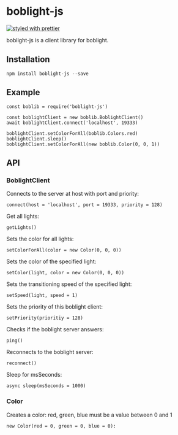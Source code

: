 # boblight-js

[![styled with prettier](https://img.shields.io/badge/styled_with-prettier-ff69b4.svg?style=flat-square)](https://github.com/prettier/prettier)

boblight-js is a client library for boblight.

## Installation

    npm install boblight-js --save

## Example

    const boblib = require('boblight-js')

    const boblightClient = new boblib.BoblightClient()
    await boblightClient.connect('localhost', 19333)

    boblightClient.setColorForAll(boblib.Colors.red)
    boblightClient.sleep()
    boblightClient.setColorForAll(new boblib.Color(0, 0, 1))

## API

### BoblightClient

Connects to the server at host with port and priority:

    connect(host = 'localhost', port = 19333, priority = 128)

Get all lights:

    getLights()

Sets the color for all lights:

    setColorForAll(color = new Color(0, 0, 0))

Sets the color of the specified light:

    setColor(light, color = new Color(0, 0, 0))

Sets the transitioning speed of the specified light:

    setSpeed(light, speed = 1)

Sets the priority of this boblight client:

    setPriority(prioritiy = 128)

Checks if the boblight server answers:

    ping()

Reconnects to the boblight server:

    reconnect()

Sleep for msSeconds:

    async sleep(msSeconds = 1000)

### Color

Creates a color: red, green, blue must be a value between 0 and 1

    new Color(red = 0, green = 0, blue = 0):
